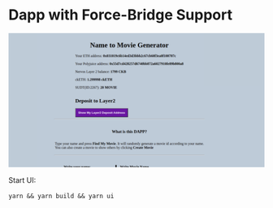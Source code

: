 # Dapp with Force-Bridge Support

<img src="https://github.com/taylorkhalifa/nervos-gitcoin-hackathon/blob/master/gitcoin-8)Force-Bridge/fb.png" />

Start UI:

```
yarn && yarn build && yarn ui
```

